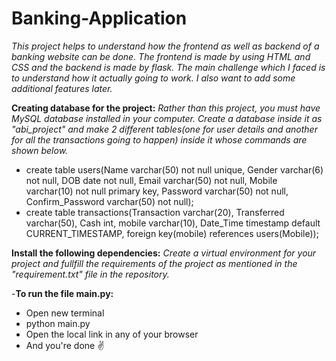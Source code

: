 # Banking-Application

*This project helps to understand how the frontend as well as backend of a banking website can be done. The frontend is made by using HTML and CSS and the backend is made by flask. The main challenge which I faced is to understand how it actually going to work. I also want to add some additional features later.*

**Creating database for the project:**
 *Rather than this project, you must have MySQL database installed in your computer. Create a database inside it as "abi_project" and make 2 different tables(one for user details and another for all the transactions going to happen) inside it whose commands are shown below.*
- create table users(Name varchar(50) not null unique, Gender varchar(6) not null, DOB date not null, Email varchar(50) not null, Mobile varchar(10) not null primary key, Password varchar(50) not null, Confirm_Password varchar(50) not null);
- create table transactions(Transaction varchar(20), Transferred varchar(50), Cash int, mobile varchar(10), Date_Time timestamp default CURRENT_TIMESTAMP, foreign key(mobile) references users(Mobile));

**Install the following dependencies:**
 *Create a virtual environment for your project and fullfill the requirements of the project as mentioned in the "requirement.txt" file in the repository.*

-**To run the file main.py:**
- Open new terminal
- python main.py
- Open the local link in any of your browser
- And you're done ✌️
